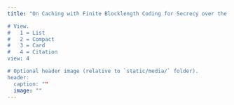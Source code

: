 ```yaml
---
title: "On Caching with Finite Blocklength Coding for Secrecy over the Binary Erasure Wiretap Channel

# View.
#   1 = List
#   2 = Compact
#   3 = Card
#   4 = Citation
view: 4

# Optional header image (relative to `static/media/` folder).
header:
  caption: ""
  image: ""
---
```

